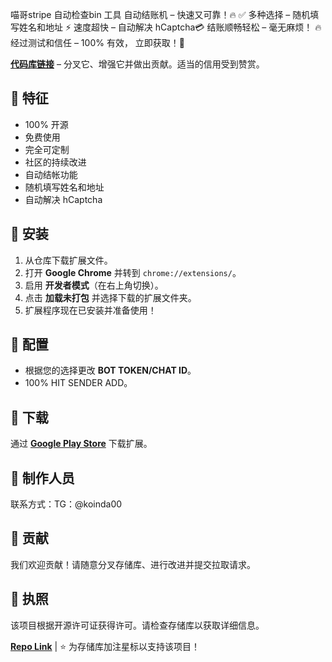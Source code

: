 喵哥stripe 自动检查bin 工具
自动结账机 – 快速又可靠！🔥
✅ 多种选择 – 随机填写姓名和地址
⚡ 速度超快 – 自动解决 hCaptcha💳
结账顺畅轻松 – 毫无麻烦！
🔥 经过测试和信任 – 100% 有效，
立即获取！🚀

**[代码库链接](https://github.com/guioalis/miaogebin)** – 分叉它、增强它并做出贡献。适当的信用受到赞赏。


## 📌 特征
- 100% 开源
- 免费使用
- 完全可定制
- 社区的持续改进
- 自动结帐功能
- 随机填写姓名和地址
- 自动解决 hCaptcha
## 🔧 安装
1. 从仓库下载扩展文件。
2. 打开 **Google Chrome** 并转到 `chrome://extensions/`。
3. 启用 **开发者模式**（在右上角切换）。
4. 点击 **加载未打包** 并选择下载的扩展文件夹。
5. 扩展程序现在已安装并准备使用！

## 🔄 配置
- 根据您的选择更改 **BOT TOKEN/CHAT ID**。
- 100% HIT SENDER ADD。

## 📲 下载
通过 **[Google Play Store](https://play.google.com/store/apps/details?id=site.mises.browser)** 下载扩展。

## 🤝 制作人员
联系方式：TG：@koinda00

## 🤝 贡献
我们欢迎贡献！请随意分叉存储库、进行改进并提交拉取请求。

## 📜 执照
该项目根据开源许可证获得许可。请检查存储库以获取详细信息。

**[Repo Link](https://github.com/guioalis/miaogebin)** | ⭐ 为存储库加注星标以支持该项目！
